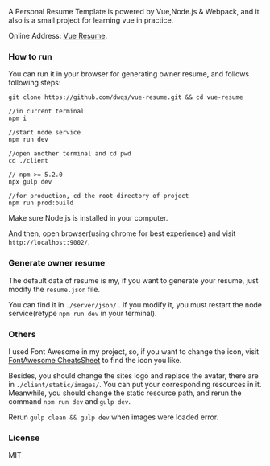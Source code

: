 A Personal Resume Template is powered by Vue,Node.js & Webpack, and it also is a small project for learning vue in practice.

Online Address: [Vue Resume](http://resume.ido321.com/).

### How to run

You can run it in your browser for generating owner resume, and follows following steps:

```
git clone https://github.com/dwqs/vue-resume.git && cd vue-resume

//in current terminal
npm i

//start node service
npm run dev

//open another terminal and cd pwd
cd ./client

// npm >= 5.2.0
npx gulp dev

//for production, cd the root directory of project
npm run prod:build
```

Make sure Node.js is installed in your computer.

And then, open browser(using chrome for best experience) and visit `http://localhost:9002/`.

### Generate owner resume

The default data of resume is my, if you want to generate your resume, just modify the `resume.json` file.

You can find it in `./server/json/` . If you modify it, you must restart the node service(retype `npm run dev` in your terminal).

### Others

I used Font Awesome in my project, so, if you want to change the icon, visit [FontAwesome CheatsSheet](http://fontawesome.io/cheatsheet/) 
to find the icon you like.

Besides, you should change the sites logo and replace the avatar, there are in `./client/static/images/`.
You can put your corresponding resources in it. Meanwhile, you should change the static resource path,
and rerun the command `npm run dev` and `gulp dev`. 

Rerun `gulp clean && gulp dev` when images were loaded error.

### License

MIT